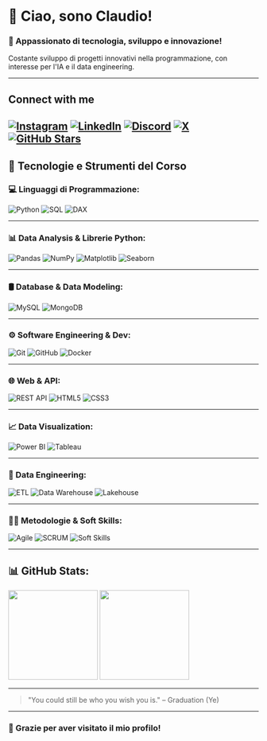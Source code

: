 # 👋 Ciao, sono Claudio!  
### 🚀 Appassionato di tecnologia, sviluppo e innovazione!

Costante sviluppo di progetti innovativi nella programmazione, con interesse per l'IA e il data engineering.

---
## Connect with me

[![Instagram](https://img.shields.io/badge/Instagram-Follow-E4405F?logo=instagram)](https://instagram.com/_claudiomontoya_)
[![LinkedIn](https://img.shields.io/badge/LinkedIn-Connect-blue?logo=linkedin)](https://www.linkedin.com/in/claudio-montoya-423188274?utm_source=share&utm_campaign=share_via&utm_content=profile&utm_medium=ios_app)
[![Discord](https://img.shields.io/badge/Discord-3.5k%20online-5865F2?logo=discord)](https://discord.gg/aVDahGaNWu)
[![X](https://img.shields.io/badge/X-@21claaaa-black?logo=x)](https://x.com/21claaaa)
[![GitHub Stars](https://img.shields.io/github/stars/clamontoya28/tuo_repo?style=social)](https://github.com/clamontoya28/tuo_repo/stargazers)
---
## 🚀 Tecnologie e Strumenti del Corso

### 💻 Linguaggi di Programmazione:
![Python](https://img.shields.io/badge/Python-3776AB?style=for-the-badge&logo=python&logoColor=white)
![SQL](https://img.shields.io/badge/SQL-4479A1?style=for-the-badge&logo=mysql&logoColor=white)
![DAX](https://img.shields.io/badge/DAX-0064a5?style=for-the-badge&logo=microsoftpowerbi&logoColor=white)

---

### 📊 Data Analysis & Librerie Python:
![Pandas](https://img.shields.io/badge/Pandas-150458?style=for-the-badge&logo=pandas&logoColor=white)
![NumPy](https://img.shields.io/badge/NumPy-013243?style=for-the-badge&logo=numpy&logoColor=white)
![Matplotlib](https://img.shields.io/badge/Matplotlib-11557C?style=for-the-badge&logo=python&logoColor=white)
![Seaborn](https://img.shields.io/badge/Seaborn-43B02A?style=for-the-badge&logo=python&logoColor=white)

---

### 🛢️ Database & Data Modeling:
![MySQL](https://img.shields.io/badge/MySQL-005C84?style=for-the-badge&logo=mysql&logoColor=white)
![MongoDB](https://img.shields.io/badge/MongoDB-47A248?style=for-the-badge&logo=mongodb&logoColor=white)

---

### ⚙️ Software Engineering & Dev:
![Git](https://img.shields.io/badge/Git-F05032?style=for-the-badge&logo=git&logoColor=white)
![GitHub](https://img.shields.io/badge/GitHub-181717?style=for-the-badge&logo=github&logoColor=white)
![Docker](https://img.shields.io/badge/Docker-2496ED?style=for-the-badge&logo=docker&logoColor=white)

---

### 🌐 Web & API:
![REST API](https://img.shields.io/badge/REST%20API-6DB33F?style=for-the-badge&logo=fastapi&logoColor=white)
![HTML5](https://img.shields.io/badge/HTML5-E34F26?style=for-the-badge&logo=html5&logoColor=white)
![CSS3](https://img.shields.io/badge/CSS3-1572B6?style=for-the-badge&logo=css3&logoColor=white)

---

### 📈 Data Visualization:
![Power BI](https://img.shields.io/badge/Power%20BI-F2C811?style=for-the-badge&logo=powerbi&logoColor=black)
![Tableau](https://img.shields.io/badge/Tableau-E97627?style=for-the-badge&logo=tableau&logoColor=white)

---

### 🔁 Data Engineering:
![ETL](https://img.shields.io/badge/ETL%20Pipeline-1E90FF?style=for-the-badge&logo=data&logoColor=white)
![Data Warehouse](https://img.shields.io/badge/Data%20Warehouse-FFA500?style=for-the-badge&logo=databricks&logoColor=white)
![Lakehouse](https://img.shields.io/badge/Lakehouse-20B2AA?style=for-the-badge&logo=databricks&logoColor=white)

---

### 👨‍💻 Metodologie & Soft Skills:
![Agile](https://img.shields.io/badge/Agile%20Methodology-02569B?style=for-the-badge&logo=scrumalliance&logoColor=white)
![SCRUM](https://img.shields.io/badge/SCRUM-6DB33F?style=for-the-badge&logo=scrum&logoColor=white)
![Soft Skills](https://img.shields.io/badge/Teamwork%20&%20Communication-9C27B0?style=for-the-badge&logo=teams&logoColor=white)

---

## 📊 GitHub Stats:

<p align="left">
  <img src="https://github-readme-stats.vercel.app/api?username=clamontoya28&show_icons=true&theme=radical" height="180px"/>
  <img src="https://github-readme-stats.vercel.app/api/top-langs/?username=clamontoya28&layout=compact&theme=radical" height="180px"/>
</p>

---

> "You could still be who you wish you is." – Graduation (Ye)

---

### 🎉 Grazie per aver visitato il mio profilo! 
